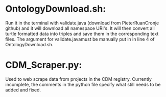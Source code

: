 # OntologyDownload.sh:
Run it in the terminal with validate.java (download from PieterRuanCronje github) and it will download all namespace
URI's. It will then convert all turtle formatted data into triples and save them in the corresponding text files.
The argument for validate.javamust be manually put in in line 4 of OntologyDownload.sh.

# CDM_Scraper.py:
Used to web scrape data from projects in the CDM registry. Currently incomplete,
the comments in the python file specify what still needs to be added and fixed.
